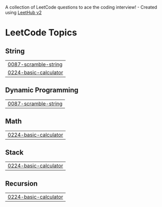 A collection of LeetCode questions to ace the coding interview! - Created using [LeetHub v2](https://github.com/arunbhardwaj/LeetHub-2.0)
<!---LeetCode Topics Start-->
# LeetCode Topics
## String
|  |
| ------- |
| [0087-scramble-string](https://github.com/VAarshitha/Leetcode-100-Day-Challenge-DSA/tree/master/0087-scramble-string) |
| [0224-basic-calculator](https://github.com/VAarshitha/Leetcode-100-Day-Challenge-DSA/tree/master/0224-basic-calculator) |
## Dynamic Programming
|  |
| ------- |
| [0087-scramble-string](https://github.com/VAarshitha/Leetcode-100-Day-Challenge-DSA/tree/master/0087-scramble-string) |
## Math
|  |
| ------- |
| [0224-basic-calculator](https://github.com/VAarshitha/Leetcode-100-Day-Challenge-DSA/tree/master/0224-basic-calculator) |
## Stack
|  |
| ------- |
| [0224-basic-calculator](https://github.com/VAarshitha/Leetcode-100-Day-Challenge-DSA/tree/master/0224-basic-calculator) |
## Recursion
|  |
| ------- |
| [0224-basic-calculator](https://github.com/VAarshitha/Leetcode-100-Day-Challenge-DSA/tree/master/0224-basic-calculator) |
<!---LeetCode Topics End-->